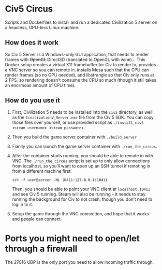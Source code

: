 # Civ5 Circus

Scripts and Dockerfiles to install and run a dedicated Civilization 5 server on a headless, GPU-less Linux machine.

## How does it work

So Civ 5 Server is a Windows-only GUI application, that needs to render frames with ~~OpenGL~~ Direct3D (translated to
OpenGL with wine)... This Docker setup creates a virtual X11 framebuffer for Civ to render to, provides a VNC server so
you can remote in, installs Mesa such that the CPU can render frames (so no GPU needed), and libstrangle so that Civ
only runs at 2 FPS, so rendering doesn't consume the CPU so much (though it still takes an enormous amount of CPU time).

## How do you use it

1. First, Civilization 5 needs to be installed into the `civ5` directory, as well as the
   `CivilizationV_Server.exe` file from the Civ 5 SDK.  You can copy those files over yourself, or use provided script as
   `./install_civ5 <steam_username> <steam_password>`.

2. Then you build the game server container with `./build_server`

3. Fianlly you can launch the game server container with `./run_the_circus`.

4. After the container starts running, you should be able to remote in with VNC. The `./run_the_circus` script is set up to only
   allow connections from localhost, so you'll want to open up an SSH tunnel if remoting in from a different machine first:

   ```
   ssh -f user@server -NL 10411:127.0.0.1:10411 
   ```

   Then, you should be able to point your VNC client at `localhost:10411` and see Civ 5 running. Steam will also be running - it
   needs to stay running the background for Civ to not crash, though you don't need to log in to it.

5. Setup the game through the VNC connection, and hope that it works and people can connect.

# Ports you might need to open/let through a firewall

The 27016 UDP is the only port you need to allow incoming traffic through. 

